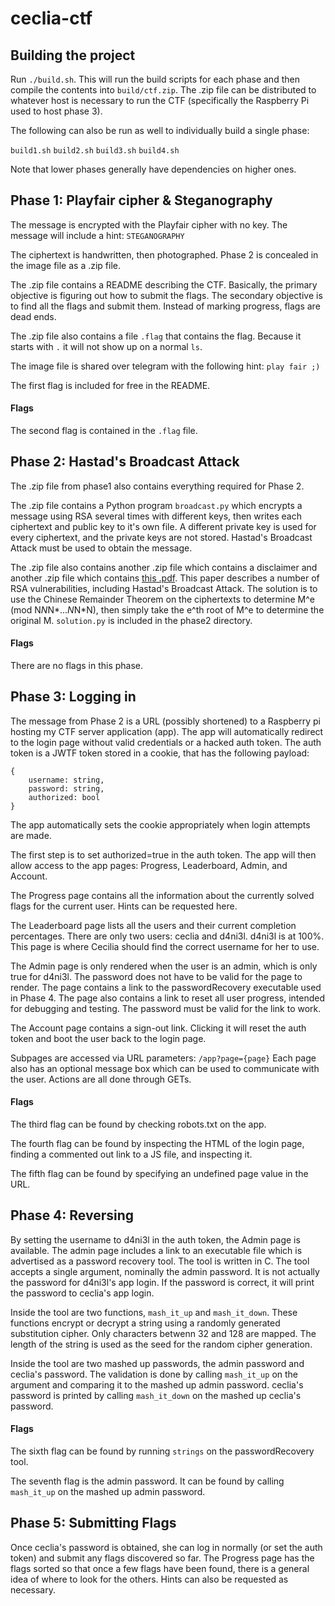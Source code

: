 # ceclia-ctf

## Building the project

Run `./build.sh`. This will run the build scripts for each phase and then compile the contents into `build/ctf.zip`. The .zip file can be distributed to whatever host is necessary to run the CTF (specifically the Raspberry Pi used to host phase 3).

The following can also be run as well to individually build a single phase:

`build1.sh`
`build2.sh`
`build3.sh`
`build4.sh`

Note that lower phases generally have dependencies on higher ones.

## Phase 1: Playfair cipher & Steganography

The message is encrypted with the Playfair cipher with no key. The message will include a hint: `STEGANOGRAPHY`

The ciphertext is handwritten, then photographed. Phase 2 is concealed in the image file as a .zip file.

The .zip file contains a README describing the CTF. Basically, the primary objective is figuring out how to submit the flags. The secondary objective is to find all the flags and submit them. Instead of marking progress, flags are dead ends.

The .zip file also contains a file `.flag` that contains the flag. Because it starts with `.` it will not show up on a normal `ls`.

The image file is shared over telegram with the following hint: `play fair ;)`

The first flag is included for free in the README.

#### Flags

The second flag is contained in the `.flag` file.

## Phase 2: Hastad's Broadcast Attack

The .zip file from phase1 also contains everything required for Phase 2.

The .zip file contains a Python program `broadcast.py` which encrypts a message using RSA several times with different keys, then writes each ciphertext and public key to it's own file. A different private key is used for every ciphertext, and the private keys are not stored. Hastad's Broadcast Attack must be used to obtain the message.

The .zip file also contains another .zip file which contains a disclaimer and another .zip file which contains [this .pdf](https://crypto.stanford.edu/~dabo/papers/RSA-survey.pdf). This paper describes a number of RSA vulnerabilities, including Hastad's Broadcast Attack. The solution is to use the Chinese Remainder Theorem on the ciphertexts to determine M^e (mod N*N*N*...*N*N*N), then simply take the e^th root of M^e to determine the original M. `solution.py` is included in the phase2 directory.

#### Flags

There are no flags in this phase.

## Phase 3: Logging in

The message from Phase 2 is a URL (possibly shortened) to a Raspberry pi hosting my CTF server application (app). The app will automatically redirect to the login page without valid credentials or a hacked auth token. The auth token is a JWTF token stored in a cookie, that has the following payload:

```
{
    username: string,
    password: string,
    authorized: bool
}
```

The app automatically sets the cookie appropriately when login attempts are made.

The first step is to set authorized=true in the auth token. The app will then allow access to the app pages: Progress, Leaderboard, Admin, and Account.

The Progress page contains all the information about the currently solved flags for the current user. Hints can be requested here.

The Leaderboard page lists all the users and their current completion percentages. There are only two users: ceclia and d4ni3l. d4ni3l is at 100%. This page is where Cecilia should find the correct username for her to use.

The Admin page is only rendered when the user is an admin, which is only true for d4ni3l. The password does not have to be valid for the page to render. The page contains a link to the passwordRecovery executable used in Phase 4. The page also contains a link to reset all user progress, intended for debugging and testing. The password must be valid for the link to work.

The Account page contains a sign-out link. Clicking it will reset the auth token and boot the user back to the login page. 

Subpages are accessed via URL parameters: `/app?page={page}` Each page also has an optional message box which can be used to communicate with the user. Actions are all done through GETs.

#### Flags

The third flag can be found by checking robots.txt on the app.

The fourth flag can be found by inspecting the HTML of the login page, finding a commented out link to a JS file, and inspecting it.

The fifth flag can be found by specifying an undefined page value in the URL. 

## Phase 4: Reversing

By setting the username to d4ni3l in the auth token, the Admin page is available. The admin page includes a link to an executable file which is advertised as a password recovery tool. The tool is written in C. The tool accepts a single argument, nominally the admin password. It is not actually the password for d4ni3l's app login. If the password is correct, it will print the password to ceclia's app login.

Inside the tool are two functions, `mash_it_up` and `mash_it_down`. These functions encrypt or decrypt a string using a randomly generated substitution cipher. Only characters betwenn 32 and 128 are mapped. The length of the string is used as the seed for the random cipher generation. 

Inside the tool are two mashed up passwords, the admin password and ceclia's password. The validation is done by calling `mash_it_up` on the argument and comparing it to the mashed up admin password. ceclia's password is printed by calling `mash_it_down` on the mashed up ceclia's password. 

#### Flags

The sixth flag can be found by running `strings` on the passwordRecovery tool.

The seventh flag is the admin password. It can be found by calling `mash_it_up` on the mashed up admin password.

## Phase 5: Submitting Flags

Once ceclia's password is obtained, she can log in normally (or set the auth token) and submit any flags discovered so far. The Progress page has the flags sorted so that once a few flags have been found, there is a general idea of where to look for the others. Hints can also be requested as necessary.


